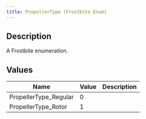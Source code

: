 ```yaml
---
title: PropellerType (Frostbite Enum)
---
```

## Description

A Frostbite enumeration.

## Values

| Name                   | Value | Description |
| ---------------------- | ----- | ----------- |
| PropellerType\_Regular | 0     |             |
| PropellerType\_Rotor   | 1     |             |
